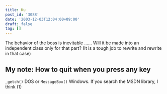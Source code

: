```yaml
---
title: Ku
post_id: '3088'
date: '2003-12-03T12:04:00+09:00'
draft: false
tag: []
---
```


The behavior of the boss is inevitable ...... Will it be made into an independent class only for that part? (It is a tough job to rewrite and rewrite in that case)

## My note: How to quit when you press any key

`_getch()` DOS or `MessageBox()` Windows. If you search the MSDN library, I think (1)